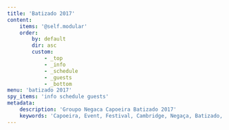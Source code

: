 ```yaml
---
title: 'Batizado 2017'
content:
    items: '@self.modular'
    order:
        by: default
        dir: asc
        custom:
            - _top
            - _info
            - _schedule
            - _guests
            - _bottom
menu: 'batizado 2017'
spy_items: 'info schedule guests'
metadata:
    description: 'Groupo Negaca Capoeira Batizado 2017'
    keywords: 'Capoeira, Event, Festival, Cambridge, Negaça, Batizado, 2017, Contrameste, Mestre, Boneco, Hiram, Chitaozinho, Olho De Gato, Parente, Pedro, Pernalonga, Santana, Poncianinho, Zangado'
---
```


